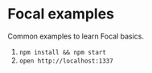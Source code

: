 # Focal examples

Common examples to learn Focal basics.

1. `npm install && npm start`
2. `open http://localhost:1337`
